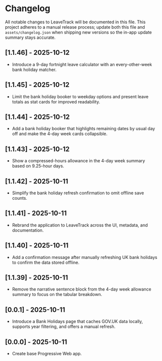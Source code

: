 # Changelog

All notable changes to LeaveTrack will be documented in this file. This project adheres to a manual release process; update both this file and `assets/changelog.json` when shipping new versions so the in-app update summary stays accurate.

## [1.1.46] - 2025-10-12
- Introduce a 9-day fortnight leave calculator with an every-other-week bank holiday matcher.

## [1.1.45] - 2025-10-12
- Limit the bank holiday booker to weekday options and present leave totals as stat cards for improved readability.

## [1.1.44] - 2025-10-12
- Add a bank holiday booker that highlights remaining dates by usual day off and make the 4-day week cards collapsible.

## [1.1.43] - 2025-10-12
- Show a compressed-hours allowance in the 4-day week summary based on 9.25-hour days.

## [1.1.42] - 2025-10-11
- Simplify the bank holiday refresh confirmation to omit offline save counts.

## [1.1.41] - 2025-10-11
- Rebrand the application to LeaveTrack across the UI, metadata, and documentation.

## [1.1.40] - 2025-10-11
- Add a confirmation message after manually refreshing UK bank holidays to confirm the data stored offline.

## [1.1.39] - 2025-10-11
- Remove the narrative sentence block from the 4-day week allowance summary to focus on the tabular breakdown.

## [0.0.1] - 2025-10-11
- Introduce a Bank Holidays page that caches GOV.UK data locally, supports year filtering, and offers a manual refresh.

## [0.0.0] - 2025-10-11
- Create base Progressive Web app.
